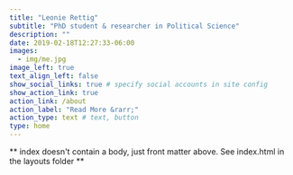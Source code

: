 ```yaml
---
title: "Leonie Rettig"
subtitle: "PhD student & researcher in Political Science"
description: ""
date: 2019-02-18T12:27:33-06:00
images:
  - img/me.jpg
image_left: true
text_align_left: false
show_social_links: true # specify social accounts in site config
show_action_link: true
action_link: /about
action_label: "Read More &rarr;"
action_type: text # text, button
type: home
---
```


** index doesn't contain a body, just front matter above.
See index.html in the layouts folder **
